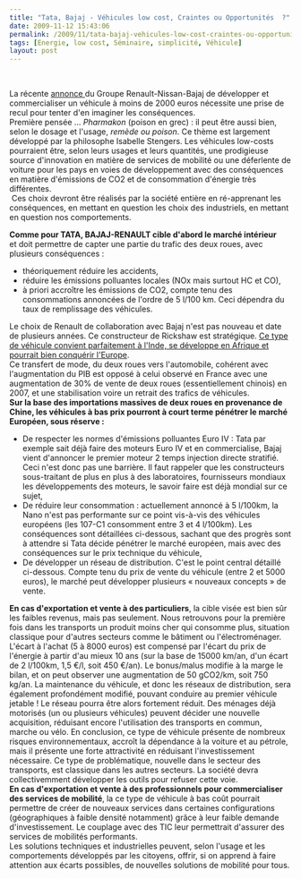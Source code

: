 ```yaml
---
title: "Tata, Bajaj - Véhicules low cost, Craintes ou Opportunités  ?"
date: 2009-11-12 15:43:06
permalink: /2009/11/tata-bajaj-vehicules-low-cost-craintes-ou-opportunites.html
tags: [Energie, low cost, Séminaire, simplicité, Véhicule]
layout: post
---
```


<br /> <p>La récente <a href="http://www.lexpansion.com/economie/actualite-entreprise/pourquoi-renault-a-choisi-bajaj-pour-defier-la-nano_207223.html" title="Bajaj Renault">annonce </a>du Groupe Renault-Nissan-Bajaj de développer et commercialiser un véhicule à moins de 2000 euros nécessite une prise de recul pour tenter d'en imaginer les conséquences.<br />Première pensée ... <em>Pharmakon</em> (poison en grec) : il peut être aussi bien, selon le dosage et l'usage, <em>remède ou poison</em>. Ce thème est largement développé par la philosophe Isabelle Stengers. Les véhicules low-costs pourraient être, selon leurs usages et leurs quantités, une prodigieuse source d'innovation en matière de services de mobilité ou une déferlente de voiture pour les pays en voies de développement avec des conséquences en matière d'émissions de CO2 et de consommation d'énergie très différentes.<br /> Ces choix devront être réalisés par la société entière en ré-apprenant les conséquences, en mettant en question les choix des industriels, en mettant en question nos comportements.<br /></p>   <!--more-->  <p><strong>Comme pour TATA, BAJAJ-RENAULT cible d'abord le marché intérieur</strong> et doit permettre de capter une partie du trafic des deux roues, avec plusieurs conséquences :</p> <ul> <li> <div>théoriquement réduire les accidents,</div> <li> <div>réduire les émissions polluantes locales (NOx mais surtout HC et CO),</div> <li> <div>à priori accroître les émissions de CO2, compte tenu des consommations annoncées de l'ordre de 5 l/100 km. Ceci dépendra du taux de remplissage des véhicules.</div></li> </li> </li> </ul> <p>Le choix de Renault de collaboration avec Bajaj n'est pas nouveau et date de plusieurs années. Ce constructeur de Rickshaw est stratégique. <a href="http://transit-city.blogspot.com/2009/10/london-2027-linde-comme-modele.html" title="rickshaw">Ce type de véhicule convient parfaitement à l'Inde, se développe en Afrique et pourrait bien conquérir l'Europe</a>. <br />Ce transfert de mode, du deux roues vers l'automobile, cohérent avec l'augmentation du PIB est opposé à celui observé en France avec une augmentation de 30% de vente de deux roues (essentiellement chinois) en 2007, et une stabilisation voire un retrait des trafics de véhicules. <br /><strong>Sur la base des importations massives de deux roues en provenance de Chine, les véhicules à bas prix pourront à court terme pénétrer le marché Européen, sous réserve :</strong></p> <ul> <li> <div>De respecter les normes d'émissions polluantes Euro IV : Tata par exemple sait déjà faire des moteurs Euro IV et en commercialise, Bajaj vient d'annoncer le premier moteur 2 temps injection directe stratifié. Ceci n'est donc pas une barrière. Il faut rappeler que les constructeurs sous-traitant de plus en plus à des laboratoires, fournisseurs mondiaux les développements des moteurs, le savoir faire est déjà mondial sur ce sujet,</div> <li> <div>De réduire leur consommation : actuellement annoncé à 5 l/100km, la Nano n'est pas performante sur ce point vis-à-vis des véhicules européens (les 107-C1 consomment entre 3 et 4 l/100km). Les conséquences sont détaillées ci-dessous, sachant que des progrès sont à attendre si Tata décide pénétrer le marché européen, mais avec des conséquences sur le prix technique du véhicule,</div> <li> <div>De développer un réseau de distribution. C'est le point central détaillé ci-dessous. Compte tenu du prix de vente du véhicule (entre 2 et 5000 euros), le marché peut développer plusieurs « nouveaux concepts » de vente.</div></li> </li> </li> </ul> <p><span><strong>En cas d'exportation et vente à des particuliers</strong>, la cible visée est bien sûr les faibles revenus, mais pas seulement. Nous retrouvons pour la première fois dans les transports un produit moins cher qui consomme plus, situation classique pour d'autres secteurs comme le bâtiment ou l'électroménager. <span>L'écart à l'achat (5 à 8000 euros) est compensé par l'écart du prix de l'énergie à partir d'au mieux 10 ans (sur la base de 15000 km/an, d'un écart de 2 l/100km, 1,5 €/l, soit 450 €/an). Le bonus/malus modifie à la marge le bilan, et on peut observer une augmentation de 50 gCO2/km, soit 750 kg/an. La maintenance du véhicule, et donc les réseaux de distribution, sera également profondément modifié, pouvant conduire au premier véhicule jetable ! Le réseau pourra être alors fortement réduit. Des ménages déjà motorisés (un ou plusieurs véhicules) peuvent décider une nouvelle acquisition, réduisant encore l'utilisation des transports en commun, marche ou vélo. En conclusion, ce type de véhicule présente de nombreux risques environnementaux, accroît la dépendance à la voiture et au pétrole, mais il présente une forte attractivité en réduisant l'investissement nécessaire. Ce type de problématique, nouvelle dans le secteur des transports, est classique dans les autres secteurs. La société devra collectivemment développer les outils pour refuser cette voie.</span></span><br /><span><span><span><strong>En cas d'exportation et vente à des professionnels pour commercialiser des services de mobilité</strong>, la ce type de véhicule à bas coût pourrait permettre de créer de nouveaux services dans certaines configurations (géographiques à faible densité notamment) grâce à leur faible demande d'investissement. Le couplage avec des TIC leur permettrait d'assurer des services de mobilités performants.</span></span></span><br /><span><span><span>Les solutions techniques et industrielles peuvent, selon l'usage et les comportements développés par les citoyens, offrir, si on apprend à faire attention aux écarts possibles, de nouvelles solutions de mobilité pour tous.</span></span></span><br /><span><span><span></span></span></span><span><span></span></span></p>
